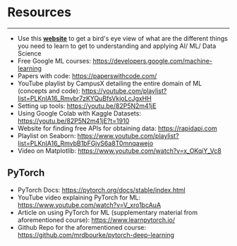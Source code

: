 # Resources
---
- Use this **[website](https://i.am.ai/roadmap)** to get a bird's eye view of what are the different things you need to learn to get to understanding and applying AI/ ML/ Data Science
- Free Google ML courses: https://developers.google.com/machine-learning
- Papers with code: https://paperswithcode.com/
- YouTube playlist by CampusX detailing the entire domain of ML (concepts and code): https://youtube.com/playlist?list=PLKnIA16_Rmvbr7zKYQuBfsVkjoLcJgxHH
- Setting up tools: https://youtu.be/82P5N2m41jE
- Using Google Colab with Kaggle Datasets: https://youtu.be/82P5N2m41jE?t=1910
- Website for finding free APIs for obtaining data: https://rapidapi.com
- Playlist on Seaborn: https://www.youtube.com/playlist?list=PLKnIA16_RmvbB1bFGjvS6a8T0mnqawejo
- Video on Matplotlib: https://www.youtube.com/watch?v=x_OKqiY_Vc8
## PyTorch
- PyTorch Docs: https://pytorch.org/docs/stable/index.html
- YouTube video explaining PyTorch for ML: https://www.youtube.com/watch?v=V_xro1bcAuA
- Article on using PyTorch for ML (supplementary material from aforementioned course): https://www.learnpytorch.io/
- Github Repo for the aforementioned course: https://github.com/mrdbourke/pytorch-deep-learning